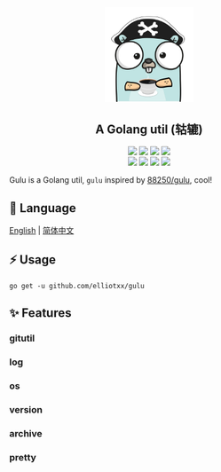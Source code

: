 <div align = "center">
<p>
    <img width="160" src="https://github.com/elliotxx/gulu/blob/master/golang-logo.png?sanitize=true">
</p>
<h2>A Golang util (轱辘)</h2>
<a title="Go Reference" target="_blank" href="https://pkg.go.dev/github.com/elliotxx/gulu"><img src="https://pkg.go.dev/badge/github.com/elliotxx/gulu.svg"></a>
<a title="Go Report Card" target="_blank" href="https://goreportcard.com/report/github.com/elliotxx/gulu"><img src="https://goreportcard.com/badge/github.com/elliotxx/gulu?style=flat-square"></a>
<a title="Coverage Status" target="_blank" href="https://coveralls.io/github/elliotxx/gulu?branch=master"><img src="https://img.shields.io/coveralls/github/elliotxx/gulu/master"></a>
<a title="Code Size" target="_blank" href="https://github.com/elliotxx/gulu"><img src="https://img.shields.io/github/languages/code-size/elliotxx/gulu.svg?style=flat-square"></a>
<br>
<a title="GitHub release" target="_blank" href="https://github.com/elliotxx/gulu/releases"><img src="https://img.shields.io/github/release/elliotxx/gulu.svg"></a>
<a title="License" target="_blank" href="https://github.com/elliotxx/gulu/blob/master/LICENSE"><img src="https://img.shields.io/github/license/elliotxx/gulu"></a>
<a title="GitHub Commits" target="_blank" href="https://github.com/elliotxx/gulu/commits/master"><img src="https://img.shields.io/github/commit-activity/m/elliotxx/gulu.svg?style=flat-square"></a>
<a title="Last Commit" target="_blank" href="https://github.com/elliotxx/gulu/commits/master"><img src="https://img.shields.io/github/last-commit/elliotxx/gulu.svg?style=flat-square&color=FF9900"></a>
</p>
</div>

Gulu is a Golang util, `gulu` inspired by [88250/gulu](https://github.com/88250/gulu), cool!

## 📜 Language

[English](https://github.com/elliotxx/gulu/blob/master/README.md) | [简体中文](https://github.com/elliotxx/gulu/blob/master/README-zh.md)

## ⚡ Usage

```
go get -u github.com/elliotxx/gulu
```

## ✨ Features

### gitutil

### log

### os

### version

### archive

### pretty
